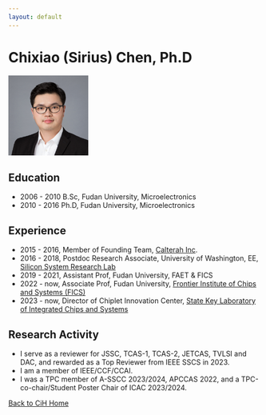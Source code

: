 ```yaml
---
layout: default
---
```



# Chixiao (Sirius) Chen, Ph.D

<img src="./pf3.jpg" width = "160" height = "160" alt="profile" />

## Education

* 2006 - 2010 B.Sc, Fudan University, Microelectronics
* 2010 - 2016 Ph.D, Fudan University, Microelectronics

## Experience

* 2015 - 2016, Member of Founding Team, [Calterah Inc](http://www.calterah.com/).
* 2016 - 2018, Postdoc Research Associate, University of Washington, EE, [Silicon System Research Lab](http://labs.ece.uw.edu/ssrl/ssrl_website/Home.html)
* 2019 - 2021,  Assistant Prof, Fudan University, FAET & FICS
* 2022 - now, Associate Prof, Fudan University, [Frontier Institute of Chips and Systems (FICS)](http://fics.fudan.edu.cn)
* 2023 - now, Director of Chiplet Innovation Center, [State Key Laboratory of Integrated Chips and Systems](https://sklics.fudan.edu.cn/)

## Research Activity

* I serve as a reviewer for JSSC, TCAS-1, TCAS-2, JETCAS, TVLSI and DAC, and rewarded as a Top Reviewer from IEEE SSCS in 2023.
* I am a member of IEEE/CCF/CCAI.
* I was a TPC member of A-SSCC 2023/2024, APCCAS 2022, and a TPC-co-chair/Student Poster Chair of ICAC 2023/2024.

[Back to CiH Home](./)
